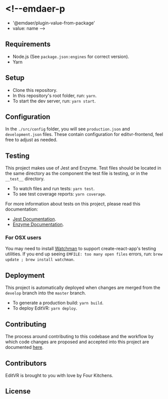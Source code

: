 # <!--emdaer-p
  - '@emdaer/plugin-value-from-package'
  - value: name
-->

<!--emdaer-p
  - '@emdaer/plugin-shields'
  - shields:
      - alt: 'CircleCI'
        image: 'circleci/project/github/EditVR/editvr-frontend.svg'
        link: 'https://circleci.com/gh/EditVR/editvr-frontend'
        style: 'flat-square'
      - alt: 'Documented with emdaer'
        image: 'badge/📓-documented%20with%20emdaer-F06632.svg'
        link: 'https://github.com/emdaer/emdaer'
        style: 'flat-square'
      - alt: 'Commitizen friendly'
        image: 'badge/commitizen-friendly-brightgreen.svg'
        link: 'http://commitizen.github.io/cz-cli/'
        style: 'flat-square'
-->

<!--emdaer-p
  - '@emdaer/plugin-value-from-package'
  - value: description
-->

## Requirements

 - Node.js (See `package.json:engines` for correct version).
 - Yarn

## Setup

 - Clone this repository.
 - In this repository's root folder, run: `yarn`.
 - To start the dev server, run: `yarn start`.

## Configuration
In the `./src/config` folder, you will see `production.json` and `development.json` files. These contain configuration for editvr-frontend, feel free to adjust as needed.

## Testing
This project makes use of Jest and Enzyme. Test files should be located in the same directory as the component the test file is testing, or in the `__test__` directory.

 - To watch files and run tests: `yarn test`.
 - To see test coverage reports: `yarn coverage`.

For more information about tests on this project, please read this documentation:
 - [Jest Documentation](https://facebook.github.io/jest/).
 - [Enzyme Documentation](https://github.com/airbnb/enzyme).

### For OSX users
You may need to install [Watchman](https://facebook.github.io/watchman/) to support create-react-app's testing utilities. If you end up seeing `EMFILE: too many open files`  errors, run: `brew update ; brew install watchman`.


## Deployment
This project is automatically deployed when changes are merged from the `develop` branch into the `master` branch.

 - To generate a production build: `yarn build`.
 - To deploy EditVR: `yarn deploy`.

## Contributing
The process around contributing to this codebase and the workflow by which code changes are proposed and accepted into this project are documented [here](./.github/CONTRIBUTING.md).

## Contributors
EditVR is brought to you with love by Four Kitchens.
<!--emdaer-p
  - '@emdaer/plugin-contributors-details-github'
-->

## License

<!--emdaer-p
  - '@emdaer/plugin-license-reference'
-->

<!--emdaer-t
  - '@emdaer/transform-prettier'
  - options:
      config: ./prettier.config.js
-->
